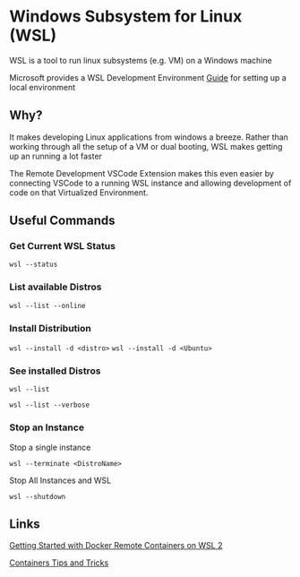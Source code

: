# Windows Subsystem for Linux (WSL)

WSL is a tool to run linux subsystems (e.g. VM) on a Windows machine

Microsoft provides a WSL Development Environment [Guide](https://docs.microsoft.com/en-us/windows/wsl/setup/environment?source=recommendations) for setting up a local environment

## Why?

It makes developing Linux applications from windows a breeze. Rather than working through all the setup of a VM or dual booting, WSL makes getting up an running a lot faster

The Remote Development VSCode Extension makes this even easier by connecting VSCode to a running WSL instance and allowing development of code on that Virtualized Environment.

## Useful Commands

### Get Current WSL Status

`wsl --status`

### List available Distros

`wsl --list --online`

### Install Distribution

`wsl --install -d <distro>` 
`wsl --install -d <Ubuntu>`

### See installed Distros

`wsl --list`

`wsl --list --verbose`

### Stop an Instance

Stop a single instance

`wsl --terminate <DistroName>`

Stop All Instances and WSL

`wsl --shutdown`

## Links

[Getting Started with Docker Remote Containers on WSL 2](https://docs.microsoft.com/en-us/windows/wsl/tutorials/wsl-containers)

[Containers Tips and Tricks](https://code.visualstudio.com/docs/containers/troubleshooting)
